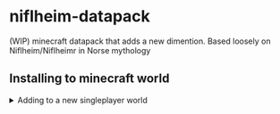 # niflheim-datapack
(WIP) minecraft datapack that adds a new dimention. Based loosely on Niflheim/Niflheimr in Norse mythology

## Installing to minecraft world

<details><summary>Adding to a new singleplayer world</summary>

1. Durring world creation click "more" and then datapacks.
2. Unzip the downloaded Niflheim file. Drag file onto the page or click "open pack folder" and drag it there. Click the niflheim  image to move it under selected, then click "done"
3. Change any other world settings and click "Create New World".
4. Accept the "Experimental Features Warning"  
5. The world will now open!
